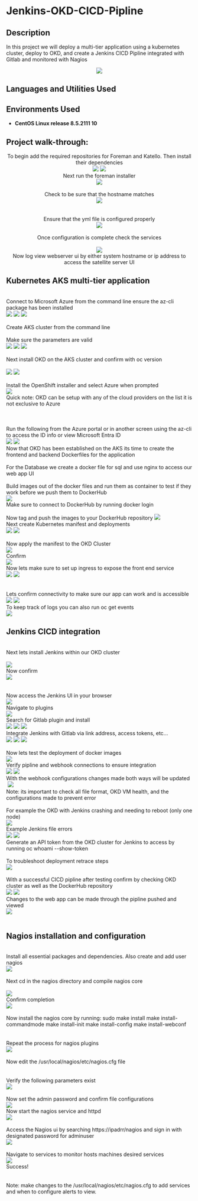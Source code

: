 # Jenkins-OKD-CICD-Pipline
<h2>Description</h2>
In this project we will deploy a multi-tier application using a kubernetes cluster, deploy to OKD, and create a Jenkins CICD Pipline integrated with Gitlab and monitored with Nagios 
<p align="center">
<img src="https://github.com/user-attachments/assets/6daaecae-75f4-40b4-ac1e-4ee0d789d18c"/>

<h2>Languages and Utilities Used</h2>



<h2>Environments Used </h2>

- <b>CentOS Linux release 8.5.2111
 10</b>

<h2>Project walk-through:</h2>
<p align="center">
 To begin add the required repositories for Foreman and Katello. Then install their dependencies  <br/>
<img src="https://github.com/user-attachments/assets/3c575f3e-b049-4253-b426-c32414c364cd"/>
 <img src="https://github.com/user-attachments/assets/1dcbe05e-ad71-42ba-b0a6-e898739b276c"/>
<br /> Next run the foreman installer <br/>
 <img src="https://github.com/user-attachments/assets/6897d7f4-1be5-4049-bc6f-c751fc62f3a2"/>
 <br /> 
 <br/> Check to be sure that the hostname matches <br/>
 <img src="https://github.com/user-attachments/assets/8b726cc7-de6d-42e1-8822-74fafd5feca9"/>
 <br />  
<br />
   <br/> Ensure that the yml file is configured properly  <br/> 
<img src="https://github.com/user-attachments/assets/9b72b69c-0fbb-4994-9301-b3e28d5b7422"/>
<br />
<br /> Once configuration is complete check the services <br/>
 <br/>
<img src="https://github.com/user-attachments/assets/83f466ef-e828-4a32-8a7c-834eaf5eaab2"/>
<br /> Now log view webserver ui by either system hostname or ip address to access the satellite server UI <br/>
<h2> Kubernetes AKS multi-tier application </h2>
 <br /> Connect to Microsoft Azure from the command line ensure the az-cli package has been installed <br/>
 <img src="https://github.com/user-attachments/assets/4b20ed43-f3ca-406f-aa89-2ebc93fcbd08"/>
 <img src="https://github.com/user-attachments/assets/385d7272-2e53-4de1-b8af-c9d25be4b816"/>
 <img src="https://github.com/user-attachments/assets/56ae6689-94bf-45fa-966d-f2626931bec4"/>
 <br/>
 <br/> Create AKS cluster from the command line <br/> 
 <br/> Make sure the parameters are valid <br/>
 <img src="https://github.com/user-attachments/assets/1e6e60ef-200a-44ed-a54f-a3cf5c5a42ce"/>
 <img src="https://github.com/user-attachments/assets/e84a1931-985a-4b5f-9a22-b99f7dc7cc14"/>
 <img src="https://github.com/user-attachments/assets/23a92a6a-39b9-4661-8dea-cddac03a8a19"/>
<br/>
<br /> Next install OKD on the AKS cluster and confirm with oc version <br/>
 <br/>
<img src="https://github.com/user-attachments/assets/91dbc162-35e5-434e-95ea-2663a9d266c3"/>
 <img src="https://github.com/user-attachments/assets/648c3887-de5d-4386-bb8e-783e11b48459"/>
<br />
<br /> Install the OpenShift installer and select Azure when prompted   <br/> 
 <img src="https://github.com/user-attachments/assets/59d0086a-b972-4fe1-b1ee-933f756bd15a"/>
 <br/> Quick note: OKD can be setup with any of the cloud providers on the list it is not exclusive to Azure <br/>
 <br/>
 <br/>
 <br/> Run the following from the Azure portal or in another screen using the az-cli to access the ID info or view Microsoft Entra ID <br/>
 <img src="https://github.com/user-attachments/assets/12eab14d-9a6e-4e19-8137-86c9214b9bcd"/>
 <img src="https://github.com/user-attachments/assets/7a6e73e6-b889-4372-b656-26dbf03a3464"/>
<br/> Now that OKD has been established on the AKS its time to create the frontend and backend Dockerfiles for the application <br/>
 <br /> For the Database we create a docker file for sql and use nginx to access our web app UI  <br/>
 <br/> Build images out of the docker files and run them as container to test if they work before we push them to DockerHub <br/>
 <img src="https://github.com/user-attachments/assets/8ebda612-1a2d-4fe2-9e72-c7cc490a0600"/>
 <br/> Make sure to connect to DockerHub by running docker login <br/> 
 <br/> Now tag and push the images to your DockerHub repository 
 <img src="https://github.com/user-attachments/assets/4b8f074c-ff64-44a9-a0b2-41fb3a00fa21"/>
 <br/> Next create Kubernetes manifest and deployments <br/>
<img src="https://github.com/user-attachments/assets/fc199cfe-c191-413f-829d-d7c6553930e6"/>
 <img src="https://github.com/user-attachments/assets/7774c8cc-d2a6-430e-bf20-39eb60c895ba"/>
<br />
<br />  Now apply the manifest to the OKD Cluster <br/> 
 <img src="https://github.com/user-attachments/assets/b49b9345-0e24-43e7-aa6a-31494967354d"/>
 <br/> Confirm <br/>
 <img src="https://github.com/user-attachments/assets/abe082ef-a460-41be-9771-341b330345e9"/>
 <br/> Now lets make sure to set up ingress to expose the front end service<br/>
 <img src="https://github.com/user-attachments/assets/a868c117-9e8c-4cad-b8d8-6659b2c61721"/>
 <img src="https://github.com/user-attachments/assets/1542f177-3b03-454c-a77d-cb61246b5e53"/>
<br/><br /> <br/>
  Lets confirm connectivity to make sure our app can work and is accessible <br/>
<img src="https://github.com/user-attachments/assets/df6de183-ceb0-4690-ad32-0eea171decd4"/>
 <img src="https://github.com/user-attachments/assets/a63cb3af-d558-411c-839c-1de90c81ebea"/>
 <br/> To keep track of logs you can also run oc get events <br/>
 <img src="https://github.com/user-attachments/assets/391f7813-dbee-424c-8c77-3648e12db63e"/>
<br />
 <h2> Jenkins CICD integration </h2>
<br /> Next lets install Jenkins within our OKD cluster <br/> 
 <br/>
 <img src="https://github.com/user-attachments/assets/518b46c9-66a0-4d34-8cfc-f83f21c87893"/>
<br/> Now confirm <br /> 
 <img src="https://github.com/user-attachments/assets/7eb79b14-45ed-411a-a255-839e7978e69f"/>
 <br/>
 <br/>
 <br/> Now access the Jenkins UI in your browser <br/>
<img src="https://github.com/user-attachments/assets/100bddfe-3486-493c-ad78-4ef75e1142fb"/>
<br /> Navigate to plugins<br/>
 <img src="https://github.com/user-attachments/assets/53e6d9d5-20cc-4956-9fb5-088c1ddfc05f"/>
<br /> Search for Gitlab plugin and install<br/>
 <img src="https://github.com/user-attachments/assets/3cdb3f60-960e-43a4-95fe-5c00af68e32b"/>
 <img src="https://github.com/user-attachments/assets/fd5b8450-deef-47b5-8b23-98e5002d0d86"/>
 <img src="https://github.com/user-attachments/assets/0999d766-3cb0-4c3a-a7bd-a70369609c6c"/>
 <br/> Integrate Jenkins with Gitlab via link address, access tokens, etc... <br/>
 <img src="https://github.com/user-attachments/assets/aab15088-e599-4c31-a3f6-f79e12ebda95"/>
 <img src="https://github.com/user-attachments/assets/7247d0fe-2418-4d86-872d-f3d0ec9b0057"/>
 <img src="https://github.com/user-attachments/assets/9c3a162c-02f4-4fab-9240-15392c5433de"/>
<br/
 ><br /> Now lets test the deployment of docker images <br/>
 <img src="https://github.com/user-attachments/assets/6c9f3b19-00f0-409a-b83e-257419af1124"/>
<br/> Verify pipline and webhook connections to ensure integration <br/>
 <img src="https://github.com/user-attachments/assets/6fc9c79a-da00-4ba6-a7e0-4f22ccd59893"/>
 <img src="https://github.com/user-attachments/assets/bbf6f521-63b8-4b17-a84e-59721eb1849f"/>
 <br/> With the webhook configurations changes made both ways will be updated <br/>
 <img src=""/>
 <img src="https://github.com/user-attachments/assets/7e8b17a5-3707-41a8-8cc5-326cec570b2e"/>
 <br/> Note: its important to check all file format, OKD VM health, and the configurations made to prevent error<br/>
 <br/>For example the OKD with Jenkins crashing and needing to reboot (only one node)<br/>
 <img src="https://github.com/user-attachments/assets/54ad857b-c73f-4d71-b676-4d693820cc04"/>
 <br/> Example Jenkins file errors <br/>
<img src="https://github.com/user-attachments/assets/0ad3f812-9a31-4bdf-b556-eeddcc58f691"/>
 <img src="https://github.com/user-attachments/assets/04308827-9a6c-4f55-ab9f-0506c489230a"/>
<br />
 Generate an API token from the OKD cluster for Jenkins to access by running oc whoami --show-token
<br /> 
 <br/> To troubleshoot deployment retrace steps <br/>
 <img src="https://github.com/user-attachments/assets/82dcc59c-e363-4929-81a4-695411e4bd84"/>
 <br/> 
 <br/> With a successful CICD pipline after testing confirm by checking OKD cluster as well as the DockerHub repository <br/>
 <img src="https://github.com/user-attachments/assets/2bd4b97a-bc30-4ca8-b2cf-27344bbc42ab"/>
 <img src="https://github.com/user-attachments/assets/f32de844-046f-4a90-ac6d-c29e2d1766c9"/>
 <br/> Changes to the web app can be made through the pipline pushed and viewed <br/>
 <img src="https://github.com/user-attachments/assets/99675839-1c5d-4fef-824b-716a733942d8"/>
<br/><br /> 
 <h2> Nagios installation and configuration </h2>
  <br/> Install all essential packages and dependencies. Also create and add user nagios
 <br/>
<img src="https://github.com/user-attachments/assets/97ef1862-3c7b-44ec-a420-41091ba1a58b"/>
<br />
<br /> Next cd in the nagios directory and compile nagios core <br/> 
 <br/>
 <img src="https://github.com/user-attachments/assets/5e90e23f-a233-4210-a3d5-2ff7e59d8742"/>
 <br/> Confirm completion <br/>
 <img src="https://github.com/user-attachments/assets/a4392d2d-f296-4338-8f37-6e9120cd477f"/>
<br/><br />
 Now install the nagios core by running: 
 sudo make install 
 make install-commandmode 
 make install-init 
 make install-config 
 make install-webconf 
 <br/>
 <br/>
 <br/> Repeat the process for nagios plugins <br/>
<img src="https://github.com/user-attachments/assets/1311b650-717c-475b-b580-30fb8d954bba"/>
<br />
<br /> Now edit the  /usr/local/nagios/etc/nagios.cfg file<br/> 
 <br/> <br/> Verify the following parameters exist  <br/>
 <img src="https://github.com/user-attachments/assets/edee870c-ceda-46dc-9257-6efce4fde85c"/>
<br/><br /> Now set the admin password and confirm file configurations <br/>
 <img src="https://github.com/user-attachments/assets/7fceddc9-13c0-4591-915c-75344b19cc22"/>
 <br/> Now start the nagios service and httpd <br/>
<img src="https://github.com/user-attachments/assets/140ef151-da86-40f9-ae83-6686fda34f6f"/>
<br />
<br /> Access the Nagios ui by searching https://ipadrr/nagios and sign in with designated password for adminuser  <br/> 
 <img src="https://github.com/user-attachments/assets/c136408e-5f0c-4d6a-9687-2a89d4c36c83"/>
 <br/> <br/> Navigate to services to monitor hosts machines desired services <br/>
 <img src="https://github.com/user-attachments/assets/440db02b-b52e-4893-a011-6f6010fb4af3"/>
 <br/> Success! <br/>
<br/><br />Note: make changes to the /usr/local/nagios/etc/nagios.cfg to add services and when to configure alerts to view. <br/>
